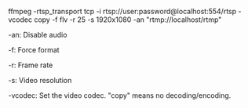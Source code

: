 ffmpeg -rtsp_transport tcp -i rtsp://user:password@localhost:554/rtsp -vcodec copy -f flv -r 25 -s 1920x1080 -an "rtmp://localhost/rtmp"

-an: Disable audio

-f: Force format

-r: Frame rate

-s: Video resolution

-vcodec: Set the video codec. "copy" means no decoding/encoding.
